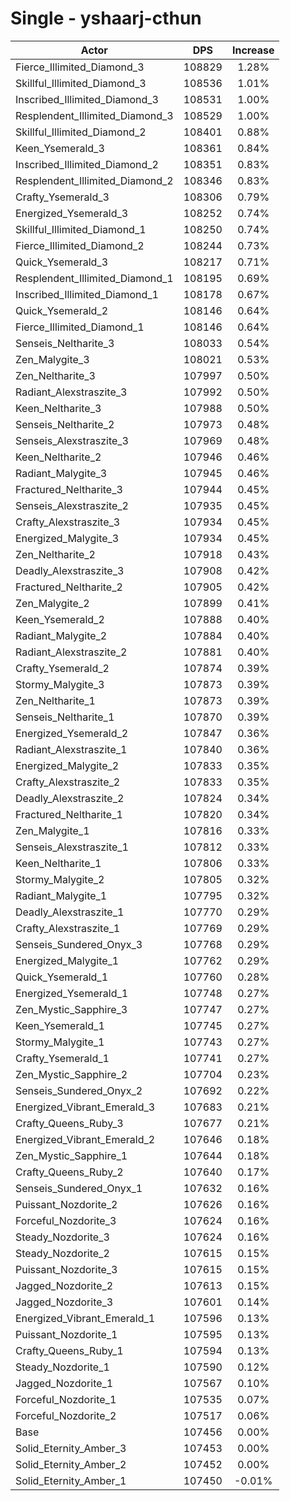# Single - yshaarj-cthun
| Actor | DPS | Increase |
|---|:---:|:---:|
|Fierce_Illimited_Diamond_3|108829|1.28%|
|Skillful_Illimited_Diamond_3|108536|1.01%|
|Inscribed_Illimited_Diamond_3|108531|1.00%|
|Resplendent_Illimited_Diamond_3|108529|1.00%|
|Skillful_Illimited_Diamond_2|108401|0.88%|
|Keen_Ysemerald_3|108361|0.84%|
|Inscribed_Illimited_Diamond_2|108351|0.83%|
|Resplendent_Illimited_Diamond_2|108346|0.83%|
|Crafty_Ysemerald_3|108306|0.79%|
|Energized_Ysemerald_3|108252|0.74%|
|Skillful_Illimited_Diamond_1|108250|0.74%|
|Fierce_Illimited_Diamond_2|108244|0.73%|
|Quick_Ysemerald_3|108217|0.71%|
|Resplendent_Illimited_Diamond_1|108195|0.69%|
|Inscribed_Illimited_Diamond_1|108178|0.67%|
|Quick_Ysemerald_2|108146|0.64%|
|Fierce_Illimited_Diamond_1|108146|0.64%|
|Senseis_Neltharite_3|108033|0.54%|
|Zen_Malygite_3|108021|0.53%|
|Zen_Neltharite_3|107997|0.50%|
|Radiant_Alexstraszite_3|107992|0.50%|
|Keen_Neltharite_3|107988|0.50%|
|Senseis_Neltharite_2|107973|0.48%|
|Senseis_Alexstraszite_3|107969|0.48%|
|Keen_Neltharite_2|107946|0.46%|
|Radiant_Malygite_3|107945|0.46%|
|Fractured_Neltharite_3|107944|0.45%|
|Senseis_Alexstraszite_2|107935|0.45%|
|Crafty_Alexstraszite_3|107934|0.45%|
|Energized_Malygite_3|107934|0.45%|
|Zen_Neltharite_2|107918|0.43%|
|Deadly_Alexstraszite_3|107908|0.42%|
|Fractured_Neltharite_2|107905|0.42%|
|Zen_Malygite_2|107899|0.41%|
|Keen_Ysemerald_2|107888|0.40%|
|Radiant_Malygite_2|107884|0.40%|
|Radiant_Alexstraszite_2|107881|0.40%|
|Crafty_Ysemerald_2|107874|0.39%|
|Stormy_Malygite_3|107873|0.39%|
|Zen_Neltharite_1|107873|0.39%|
|Senseis_Neltharite_1|107870|0.39%|
|Energized_Ysemerald_2|107847|0.36%|
|Radiant_Alexstraszite_1|107840|0.36%|
|Energized_Malygite_2|107833|0.35%|
|Crafty_Alexstraszite_2|107833|0.35%|
|Deadly_Alexstraszite_2|107824|0.34%|
|Fractured_Neltharite_1|107820|0.34%|
|Zen_Malygite_1|107816|0.33%|
|Senseis_Alexstraszite_1|107812|0.33%|
|Keen_Neltharite_1|107806|0.33%|
|Stormy_Malygite_2|107805|0.32%|
|Radiant_Malygite_1|107795|0.32%|
|Deadly_Alexstraszite_1|107770|0.29%|
|Crafty_Alexstraszite_1|107769|0.29%|
|Senseis_Sundered_Onyx_3|107768|0.29%|
|Energized_Malygite_1|107762|0.29%|
|Quick_Ysemerald_1|107760|0.28%|
|Energized_Ysemerald_1|107748|0.27%|
|Zen_Mystic_Sapphire_3|107747|0.27%|
|Keen_Ysemerald_1|107745|0.27%|
|Stormy_Malygite_1|107743|0.27%|
|Crafty_Ysemerald_1|107741|0.27%|
|Zen_Mystic_Sapphire_2|107704|0.23%|
|Senseis_Sundered_Onyx_2|107692|0.22%|
|Energized_Vibrant_Emerald_3|107683|0.21%|
|Crafty_Queens_Ruby_3|107677|0.21%|
|Energized_Vibrant_Emerald_2|107646|0.18%|
|Zen_Mystic_Sapphire_1|107644|0.18%|
|Crafty_Queens_Ruby_2|107640|0.17%|
|Senseis_Sundered_Onyx_1|107632|0.16%|
|Puissant_Nozdorite_2|107626|0.16%|
|Forceful_Nozdorite_3|107624|0.16%|
|Steady_Nozdorite_3|107624|0.16%|
|Steady_Nozdorite_2|107615|0.15%|
|Puissant_Nozdorite_3|107615|0.15%|
|Jagged_Nozdorite_2|107613|0.15%|
|Jagged_Nozdorite_3|107601|0.14%|
|Energized_Vibrant_Emerald_1|107596|0.13%|
|Puissant_Nozdorite_1|107595|0.13%|
|Crafty_Queens_Ruby_1|107594|0.13%|
|Steady_Nozdorite_1|107590|0.12%|
|Jagged_Nozdorite_1|107567|0.10%|
|Forceful_Nozdorite_1|107535|0.07%|
|Forceful_Nozdorite_2|107517|0.06%|
|Base|107456|0.00%|
|Solid_Eternity_Amber_3|107453|0.00%|
|Solid_Eternity_Amber_2|107452|0.00%|
|Solid_Eternity_Amber_1|107450|-0.01%|
